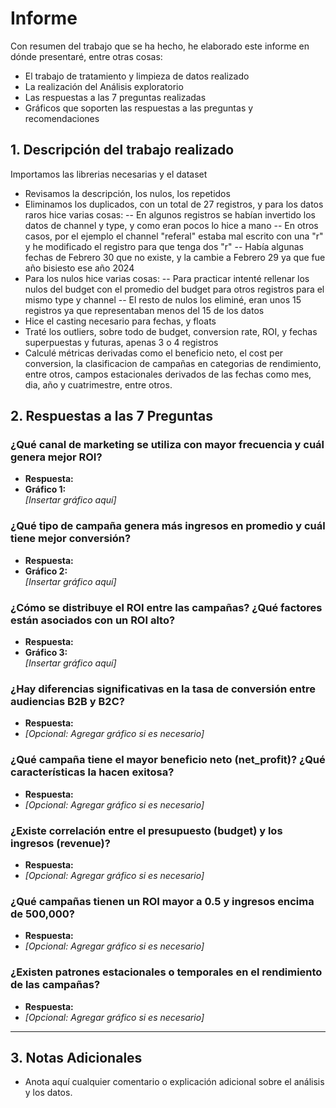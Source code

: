 # Informe
Con resumen del trabajo que se ha hecho, he elaborado este informe en dónde presentaré, entre otras cosas:
- El trabajo de tratamiento y limpieza de datos realizado
- La realización del Análisis exploratorio
- Las respuestas a las 7 preguntas realizadas
- Gráficos que soporten las respuestas a las preguntas y recomendaciones

## 1. Descripción del trabajo realizado

Importamos las librerias necesarias y el dataset
- Revisamos la descripción, los nulos, los repetidos
- Eliminamos los duplicados, con un total de 27 registros, y para los datos raros hice varias cosas:
-- En algunos registros se habían invertido los datos de channel y type, y como eran pocos lo hice a mano
-- En otros casos, por el ejemplo el channel "referal" estaba mal escrito con una "r"  y he modificado el registro para que tenga dos "r"
-- Había algunas fechas de Febrero 30 que no existe, y la cambie a Febrero 29 ya que fue año bisiesto ese año 2024
- Para los nulos hice varias cosas:
-- Para practicar intenté rellenar los nulos del budget con el promedio del budget para otros registros para el mismo type y channel
-- El resto de nulos los eliminé, eran unos 15 registros ya que representaban menos del 15 de los datos 
- Hice el casting necesario para fechas, y floats
- Traté los outliers, sobre todo de budget, conversion rate, ROI, y fechas superpuestas y futuras, apenas 3 o 4 registros
- Calculé métricas derivadas como el beneficio neto, el cost per conversion, la clasificacion de campañas en categorias de rendimiento, entre otros, campos estacionales derivados de las fechas como mes, dia, año y cuatrimestre, entre otros.

## 2. Respuestas a las 7 Preguntas

### ¿Qué canal de marketing se utiliza con mayor frecuencia y cuál genera mejor ROI?
- **Respuesta:**
- **Gráfico 1:**  
    _[Insertar gráfico aquí]_

### ¿Qué tipo de campaña genera más ingresos en promedio y cuál tiene mejor conversión?
- **Respuesta:**
- **Gráfico 2:**  
    _[Insertar gráfico aquí]_

### ¿Cómo se distribuye el ROI entre las campañas? ¿Qué factores están asociados con un ROI alto?
- **Respuesta:**
- **Gráfico 3:**  
    _[Insertar gráfico aquí]_

### ¿Hay diferencias significativas en la tasa de conversión entre audiencias B2B y B2C?
- **Respuesta:**
- _[Opcional: Agregar gráfico si es necesario]_

### ¿Qué campaña tiene el mayor beneficio neto (net_profit)? ¿Qué características la hacen exitosa?
- **Respuesta:**
- _[Opcional: Agregar gráfico si es necesario]_

### ¿Existe correlación entre el presupuesto (budget) y los ingresos (revenue)?
- **Respuesta:**
- _[Opcional: Agregar gráfico si es necesario]_

### ¿Qué campañas tienen un ROI mayor a 0.5 y ingresos encima de 500,000?
- **Respuesta:**
- _[Opcional: Agregar gráfico si es necesario]_

### ¿Existen patrones estacionales o temporales en el rendimiento de las campañas?
- **Respuesta:**
- _[Opcional: Agregar gráfico si es necesario]_

---

## 3. Notas Adicionales
- Anota aquí cualquier comentario o explicación adicional sobre el análisis y los datos.
